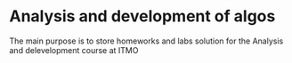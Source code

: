 # Analysis and development of algos
The main purpose is to store homeworks and labs solution for the Analysis and delevelopment course at ITMO
